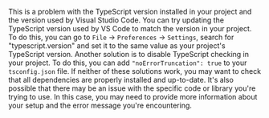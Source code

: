 This is a problem with the TypeScript version installed in your project and the version used by Visual Studio Code. You can try updating the TypeScript version used by VS Code to match the version in your project. To do this, you can go to `File` -> `Preferences` -> `Settings`, search for "typescript.version" and set it to the same value as your project's TypeScript version.
Another solution is to disable TypeScript checking in your project. To do this, you can add `"noErrorTruncation": true` to your `tsconfig.json` file.
If neither of these solutions work, you may want to check that all dependencies are properly installed and up-to-date. It's also possible that there may be an issue with the specific code or library you're trying to use. In this case, you may need to provide more information about your setup and the error message you're encountering.
